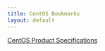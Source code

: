 ```yaml
---
title: CentOS Bookmarks
layout: default
---
```


[CentOS Product Specifications](https://wiki.centos.org/About/Product "About/Product - CentOS Wiki")
